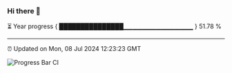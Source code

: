 ### Hi there 👋

⏳ Year progress { ███████████████▁▁▁▁▁▁▁▁▁▁▁▁▁▁▁ } 51.78 %

---

⏰ Updated on Mon, 08 Jul 2024 12:23:23 GMT

![Progress Bar CI](https://github.com/liununu/liununu/workflows/Progress%20Bar%20CI/badge.svg)
